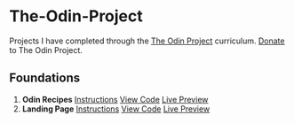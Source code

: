 # The-Odin-Project
Projects I have completed through the [The Odin Project](https://www.theodinproject.com/) curriculum. [Donate](https://www.theodinproject.com/support_us) to The Odin Project.

## Foundations
1. **Odin Recipes** 
    [Instructions](https://www.theodinproject.com/lessons/foundations-recipes)
    [View Code](https://github.com/bryn24k/The-Odin-Project/tree/main/Foundations/Odin%20Recipes) 
    [Live Preview](https://bryn24k.github.io/The-Odin-Project/Foundations/Odin%20Recipes/index.html)
2. **Landing Page** 
    [Instructions](https://www.theodinproject.com/lessons/foundations-landing-page)
    [View Code](https://github.com/bryn24k/The-Odin-Project/tree/main/Foundations/Landing%20Page)
    [Live Preview](https://bryn24k.github.io/The-Odin-Project/Foundations/Landing%20Page/index.html)